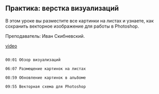 ## Практика: верстка визуализаций

В этом уроке вы разместите все картинки на листах и узнаете, как сохранить векторное изображение для работы в Photoshop.

Преподаватель: Иван Скибневский. 

[video](https://player.softculture.cc/embed/online/ARC/ARC_59.21.12_L8-4_Practice_Renders_in_Album)

```chapters

00:01 Обзор визуализаций

06:07 Размещение картинок на листах

08:59 Обновление картинок в альбоме

09:55 Векторная схема для Photoshop

```